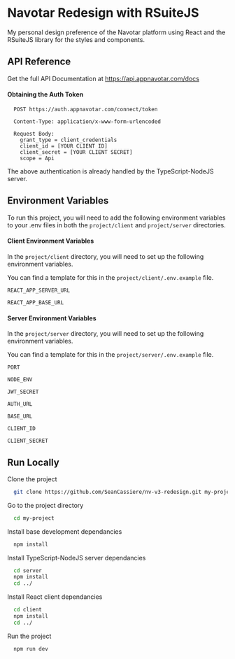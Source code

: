
# Navotar Redesign with RSuiteJS

My personal design preference of the Navotar platform using React and the RSuiteJS library for the styles and components.



## API Reference
Get the full API Documentation at https://api.appnavotar.com/docs

#### Obtaining the Auth Token

```http
  POST https://auth.appnavotar.com/connect/token

  Content-Type: application/x-www-form-urlencoded
  
  Request Body:
    grant_type = client_credentials
    client_id = [YOUR CLIENT ID]
    client_secret = [YOUR CLIENT SECRET]
    scope = Api
```
  The above authentication is already handled by the TypeScript-NodeJS server.
## Environment Variables

To run this project, you will need to add the following environment variables to your .env files in both the `project/client` and `project/server` directories.

#### Client Environment Variables

In the `project/client` directory, you will need to set up the following environment variables.

You can find a template for this in the `project/client/.env.example` file.

`REACT_APP_SERVER_URL`

`REACT_APP_BASE_URL`

#### Server Environment Variables

In the `project/server` directory, you will need to set up the following environment variables.

You can find a template for this in the `project/server/.env.example` file.

`PORT`

`NODE_ENV`

`JWT_SECRET`

`AUTH_URL`

`BASE_URL`

`CLIENT_ID`

`CLIENT_SECRET`
## Run Locally

Clone the project

```bash
  git clone https://github.com/SeanCassiere/nv-v3-redesign.git my-project
```

Go to the project directory

```bash
  cd my-project
```

  Install base development dependancies

```bash 
  npm install

```
  Install TypeScript-NodeJS server dependancies

```bash
  cd server
  npm install
  cd ../
```
  Install React client dependancies

```bash
  cd client
  npm install
  cd ../
```
  Run the project

```bash
  npm run dev
```